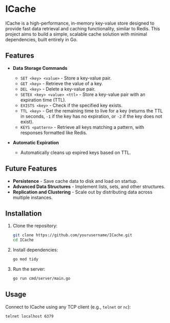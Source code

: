 # ICache

ICache is a high-performance, in-memory key-value store designed to provide fast data retrieval and caching functionality, similar to Redis. This project aims to build a simple, scalable cache solution with minimal dependencies, built entirely in Go.

## Features

- **Data Storage Commands**
  - `SET <key> <value>` - Store a key-value pair.
  - `GET <key>` - Retrieve the value of a key.
  - `DEL <key>` - Delete a key-value pair.
  - `SETEX <key> <value> <ttl>` - Store a key-value pair with an expiration time (TTL).
  - `EXISTS <key>` - Check if the specified key exists.
  - `TTL <key>` - Get the remaining time to live for a key (returns the TTL in seconds, `-1` if the key has no expiration, or `-2` if the key does not exist).
  - `KEYS <pattern>` - Retrieve all keys matching a pattern, with responses formatted like Redis.

- **Automatic Expiration**
  - Automatically cleans up expired keys based on TTL.

## Future Features
- **Persistence** - Save cache data to disk and load on startup.
- **Advanced Data Structures** - Implement lists, sets, and other structures.
- **Replication and Clustering** - Scale out by distributing data across multiple instances.

## Installation

1. Clone the repository:
    ```bash
    git clone https://github.com/yourusername/ICache.git
    cd ICache
    ```
2. Install dependencies:
    ```bash
    go mod tidy
    ```
3. Run the server:
    ```bash
    go run cmd/server/main.go
    ```

## Usage

Connect to ICache using any TCP client (e.g., `telnet` or `nc`):

```bash
telnet localhost 6379
